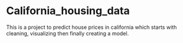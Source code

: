 # California_housing_data
This is a project to predict house prices in california which starts with cleaning, visualizing then finally creating a model.
